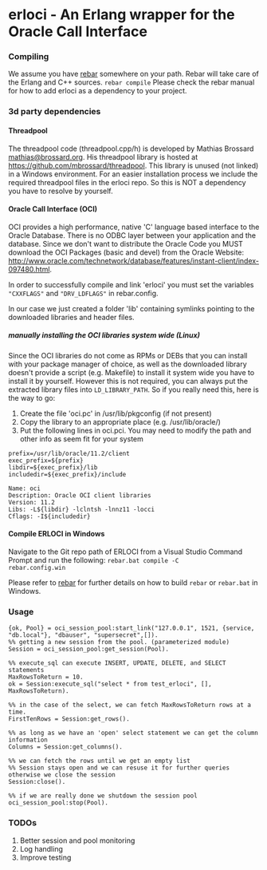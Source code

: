 # erloci - An Erlang wrapper for the Oracle Call Interface

### Compiling
We assume you have [rebar](https://github.com/basho/rebar) somewhere on your path. Rebar will take care of the Erlang and C++ sources.
<code>rebar compile</code>
Please check the rebar manual for how to add erloci as a dependency to your project.

### 3d party dependencies
#### Threadpool 
The threadpool code (threadpool.cpp/h) is developed by Mathias Brossard mathias@brossard.org. His threadpool library is hosted at https://github.com/mbrossard/threadpool.
This library is unused (not linked) in a Windows environment. For an easier installation process we include the required threadpool files in the erloci repo. So this is NOT a dependency you have to resolve by yourself.

#### Oracle Call Interface (OCI)
OCI provides a high performance, native 'C' language based interface to the Oracle Database. There is no ODBC layer between your application and the database. Since we don't want to distribute the Oracle Code you MUST download the OCI Packages (basic and devel) from the Oracle Website: http://www.oracle.com/technetwork/database/features/instant-client/index-097480.html.

In order to successfully compile and link 'erloci' you must set the variables <code>"CXXFLAGS"</code> and <code>"DRV_LDFLAGS"</code> in rebar.config. 

In our case we just created a folder 'lib' containing symlinks pointing to the downloaded libraries and header files.

##### manually installing the OCI libraries system wide (Linux)
Since the OCI libraries do not come as RPMs or DEBs that you can install with your package manager of choice, as well as the downloaded library doesn't provide a script (e.g. Makefile) to install it system wide you have to install it by yourself. However this is not required, you can always put the extracted library files into <code>LD_LIBRARY_PATH</code>. So if you really need this, here is the way to go:
 
1. Create the file 'oci.pc' in /usr/lib/pkgconfig (if not present)
2. Copy the library to an appropriate place (e.g. /usr/lib/oracle/)
3. Put the following lines in oci.pci. You may need to modify the path and other info as seem fit for your system

```
prefix=/usr/lib/oracle/11.2/client
exec_prefix=${prefix}
libdir=${exec_prefix}/lib
includedir=${exec_prefix}/include
 
Name: oci
Description: Oracle OCI client libraries
Version: 11.2
Libs: -L${libdir} -lclntsh -lnnz11 -locci
Cflags: -I${includedir}
```
#### Compile ERLOCI in Windows
Navigate to the Git repo path of ERLOCI from a Visual Studio Command Prompt and run the following:
<code>rebar.bat compile -C rebar.config.win</code>

Please refer to [rebar](https://github.com/basho/rebar) for further details on how to build <code>rebar</code> or <code>rebar.bat</code> in Windows.

### Usage
```
{ok, Pool} = oci_session_pool:start_link("127.0.0.1", 1521, {service, "db.local"}, "dbauser", "supersecret",[]).
%% getting a new session from the pool. (parameterized module) 
Session = oci_session_pool:get_session(Pool).

%% execute_sql can execute INSERT, UPDATE, DELETE, and SELECT statements
MaxRowsToReturn = 10.
ok = Session:execute_sql("select * from test_erloci", [], MaxRowsToReturn).

%% in the case of the select, we can fetch MaxRowsToReturn rows at a time.
FirstTenRows = Session:get_rows().

%% as long as we have an 'open' select statement we can get the column information
Columns = Session:get_columns().

%% we can fetch the rows until we get an empty list
%% Session stays open and we can resuse it for further queries otherwise we close the session
Session:close().

%% if we are really done we shutdown the session pool
oci_session_pool:stop(Pool).

```

### TODOs
1. Better session and pool monitoring
2. Log handling
3. Improve testing
